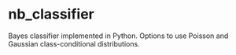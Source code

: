 # nb_classifier
Bayes classifier implemented in Python. Options to use Poisson and Gaussian class-conditional distributions.
